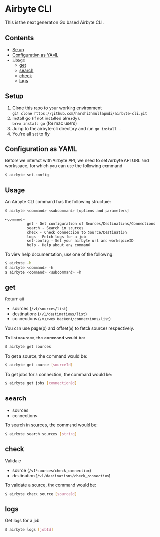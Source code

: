 # Airbyte CLI

This is the next generation Go based Airbyte CLI.

## Contents
- [Setup](#setup)
- [Configuration as YAML](#configuration-as-yaml)
- [Usage](#usage)
  - [get](#get)
  - [search](#search)
  - [check](#check)
  - [logs](#logs)

##  Setup
1. Clone this repo to your working environment  
   `git clone https://github.com/harshithmullapudi/airbyte-cli.git`
2. Install go (if not installed already).  
   `brew install go` (for mac users)
3. Jump to the airbyte-cli directory and run
   `go install .`
4. You're all set to fly

##  Configuration as YAML
Before we interact with Airbyte API, we need to set Airbyte API URL and workspace, for which you can use the following command
```bash
$ airbyte set-config
```

##  Usage
An Airbyte CLI command has the following structure:
```bash
$ airbyte <command> <subcommand> [options and parameters]
```
```
<command>
          get - Get configuration of Sources/Destinations/Connections
          search - Search in sources
          check - Check connection to Source/Destination
          logs - Fetch logs for a job
          set-config - Set your airbyte url and workspaceID
          help - Help about any command
```
To view help documentation, use one of the following:
```bash
$ airbyte -h
$ airbyte <command> -h
$ airbyte <command> <subcommand> -h
```
## get
Return all
   - sources (`/v1/sources/list`)
   - destinations (`/v1/destinations/list`)
   - connections (`/v1/web_backend/connections/list`)

You can use page(p) and offset(o) to fetch sources respectively. 

To list sources, the command would be:
```bash
$ airbyte get sources
```
To get a source, the command would be:
```bash
$ airbyte get source [sourceId]
```
To get jobs for a connection, the command would be:
```bash
$ airbyte get jobs [connectionId]
```

## search
   - sources
   - connections

To search in sources, the command would be:
```bash
$ airbyte search sources [string]
```

## check
Validate
   - source (`/v1/sources/check_connection`)
   - destination (`/v1/destinations/check_connection`)

To validate a source, the command would be:
```bash
$ airbyte check source [sourceId]
```

## logs
Get logs for a job
```bash
$ airbyte logs [jobId]
```
